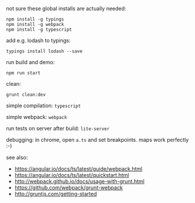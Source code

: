 not sure these global installs are actually needed:

    npm install -g typings
    npm install -g webpack
    npm install -g typescript

add e.g. lodash to typings:

    typings install lodash --save

run build and demo:

    npm run start

clean:

    grunt clean:dev

simple compilation: `typescript`

simple webpack: `webpack`

run tests on server after build: `lite-server`

debugging: in chrome, open `a.ts` and set breakpoints. maps work perfectly :-)

see also:

- https://angular.io/docs/ts/latest/guide/webpack.html
- https://angular.io/docs/ts/latest/quickstart.html
- http://webpack.github.io/docs/usage-with-grunt.html
- https://github.com/webpack/grunt-webpack
- http://gruntjs.com/getting-started



